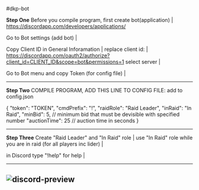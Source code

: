 #dkp-bot

**Step One** Before you compile program, first create bot(application)  |
https://discordapp.com/developers/applications/

Go to Bot settings (add bot)  |

Copy Client ID in General Inforamation  |
replace client id:  |
https://discordapp.com/oauth2/authorize?client_id=CLIENT_ID&scope=bot&permissions=1
select server  |

Go to Bot menu and copy Token (for config file)  |

--------------------------------------
**Step Two** COMPILE PROGRAM, ADD THIS LINE TO CONFIG FILE:
add to config.json

{
  "token": "TOKEN",
  "cmdPrefix": "!",
  "raidRole": "Raid Leader",
  "inRaid": "In Raid",
  "minBid": 5, // minimum bid that must be devisible with specified number
  "auctionTime": 25 // auction time in seconds
}

-------------------------------------

**Step Three** Create "Raid Leader" and "In Raid" role |
use "In Raid" role while you are in raid (for all players inc lider) |

in Discord type "!help" for help  |

---
![discord-preview](https://raw.githubusercontent.com/ludakludi/DKP-Discord-Bot-WoW-Classic/master/dkp-bot-prw.png)
---


